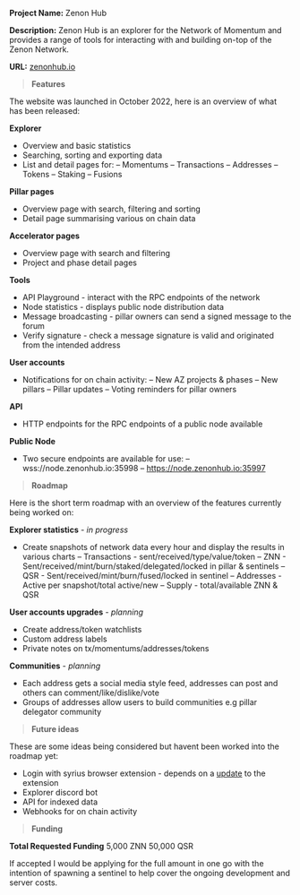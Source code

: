 
**Project Name:** Zenon Hub

**Description:** Zenon Hub is an explorer for the Network of Momentum and provides a range of tools for interacting with and building on-top of the Zenon Network.

**URL:** [zenonhub.io ](https://zenonhub.io)

> **Features**

The website was launched in October 2022, here is an overview of what has been released:

**Explorer**

* Overview and basic statistics
* Searching, sorting and exporting data
* List and detail pages for:
– Momentums
– Transactions
– Addresses
– Tokens
– Staking
– Fusions

**Pillar pages**

* Overview page with search, filtering and sorting
* Detail page summarising various on chain data

**Accelerator pages**

* Overview page with search and filtering
* Project and phase detail pages

**Tools**

* API Playground - interact with the RPC endpoints of the network
* Node statistics - displays public node distribution data
* Message broadcasting - pillar owners can send a signed message to the forum
* Verify signature - check a message signature is valid and originated from the intended address

**User accounts**

* Notifications for on chain activity:
– New AZ projects & phases
– New pillars
– Pillar updates
– Voting reminders for pillar owners

**API**

* HTTP endpoints for the RPC endpoints of a public node available

**Public Node**

* Two secure endpoints are available for use:
– wss://node.zenonhub.io:35998
– https://node.zenonhub.io:35997

> **Roadmap**

Here is the short term roadmap with an overview of the features currently being worked on:

**Explorer statistics** - *in progress*

* Create snapshots of network data every hour and display the results in various charts
– Transactions - sent/received/type/value/token
– ZNN - Sent/received/mint/burn/staked/delegated/locked in pillar & sentinels
– QSR - Sent/received/mint/burn/fused/locked in sentinel
– Addresses - Active per snapshot/total active/new
– Supply - total/available ZNN & QSR

**User accounts upgrades** - *planning*

* Create address/token watchlists
* Custom address labels
* Private notes on tx/momentums/addresses/tokens

**Communities** - *planning*

* Each address gets a social media style feed, addresses can post and others can comment/like/dislike/vote
* Groups of addresses allow users to build communities e.g pillar delegator community

> **Future ideas**

These are some ideas being considered but havent been worked into the roadmap yet:

* Login with syrius browser extension - depends on a [update](https://github.com/DexterLabZ/syrius-extension/issues/20) to the extension
* Explorer discord bot
* API for indexed data
* Webhooks for on chain activity

> **Funding**

**Total Requested Funding**
5,000 ZNN
50,000 QSR

If accepted I would be applying for the full amount in one go with the intention of spawning a sentinel to help cover the ongoing development and server costs.
